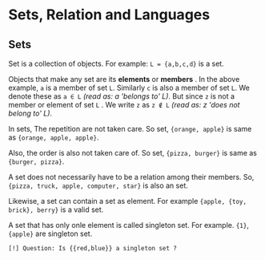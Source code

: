 Sets, Relation and Languages
========


## Sets

Set is a collection of objects.  For example: `L = {a,b,c,d}` is a set.

Objects that make any set are its **elements** or **members** . In the above example, `a` is a member of set `L`. Similarly `c`  is also a member of set `L`. We denote these as `a ∈ L` *(read as: a 'belongs to' L)*. But since `z` is not a member or element of set `L` . We write `z` as `z ∉ L` *(read as: z 'does not belong to' L)*.

In sets, The repetition are not taken care. So set, `{orange, apple}` is same as `{orange, apple, apple}`.

Also, the order is also not taken care of. So set, `{pizza, burger}` is same as `{burger, pizza}`.

A set does not necessarily have to be a relation among their members. So, `{pizza, truck, apple, computer, star}` is also an set.

Likewise, a set can contain a set as element. For example `{apple, {toy, brick}, berry}` is a valid set.

A set that has only onle element is called singleton set. For example. `{1}`, `{apple}`  are singleton set.

`[!] Question: Is {{red,blue}} a singleton set ?`
